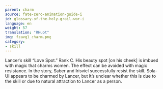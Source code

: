 ```yaml
---
parent: charm
source: fate-zero-animation-guide-i
id: glossary-of-the-holy-grail-war-i
language: en
weight: 57
translation: "RHuot"
img: fzavg1_charm.png
category:
- skill
---
```


Lancer’s skill “Love Spot.” Rank C. His beauty spot [on his cheek] is imbued with magic that charms women. The effect can be avoided with magic resistance. In the story, Saber and Irisviel successfully resist the skill. Sola-Ui appears to be charmed by Lancer, but it’s unclear whether this is due to the skill or due to natural attraction to Lancer as a person.
